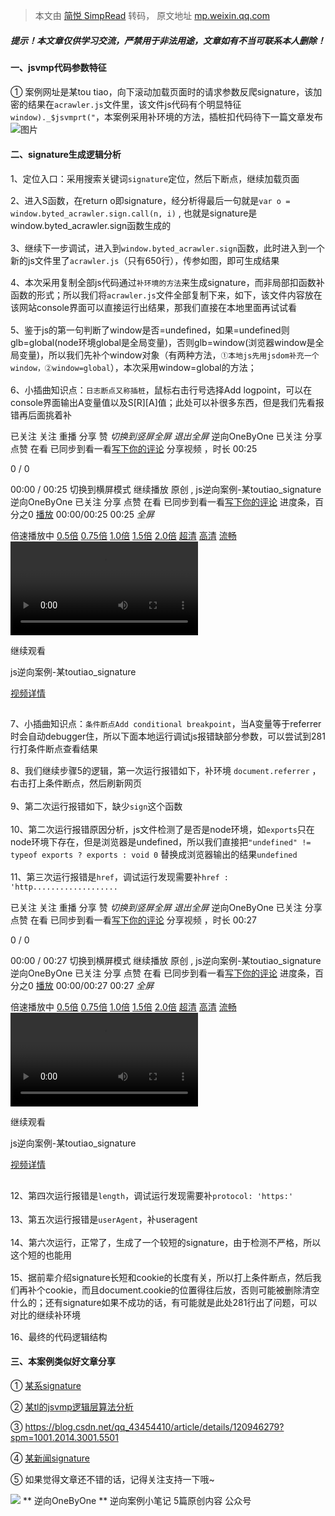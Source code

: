 > 本文由 [简悦 SimpRead](http://ksria.com/simpread/) 转码， 原文地址 [mp.weixin.qq.com](https://mp.weixin.qq.com/s/uJrWHTGW1GhHEEqW_xUMgg)

##### 提示！本文章仅供学习交流，严禁用于非法用途，文章如有不当可联系本人删除！

#### 一、jsvmp代码参数特征

① 案例网址是某tou tiao，向下滚动加载页面时的请求参数反爬signature，该加密的结果在`acrawler.js`文件里，该文件js代码有个明显特征`window)._$jsvmprt("`，本案例采用补环境的方法，插桩扣代码待下一篇文章发布  
![图片](https://mmbiz.qpic.cn/mmbiz_png/ZPnQAHJ6rpib9Sm6ZpfGJOFra8iayD8akqNBfLn9nRryrz1uxo1T3ZBtKxkKU57FTWRtW3Mt8AQLzJRSs08uic2NQ/640?wx_fmt=png&tp=webp&wxfrom=5&wx_lazy=1&wx_co=1)  
![图片](data:image/gif;base64,iVBORw0KGgoAAAANSUhEUgAAAAEAAAABCAYAAAAfFcSJAAAADUlEQVQImWNgYGBgAAAABQABh6FO1AAAAABJRU5ErkJggg==)

#### 二、signature生成逻辑分析

1、定位入口：采用搜索关键词`signature`定位，然后下断点，继续加载页面  
![图片](data:image/gif;base64,iVBORw0KGgoAAAANSUhEUgAAAAEAAAABCAYAAAAfFcSJAAAADUlEQVQImWNgYGBgAAAABQABh6FO1AAAAABJRU5ErkJggg==)

2、进入S函数，在return o即signature，经分析得最后一句就是`var o = window.byted_acrawler.sign.call(n, i)` , 也就是signature是window.byted_acrawler.sign函数生成的  
![图片](data:image/gif;base64,iVBORw0KGgoAAAANSUhEUgAAAAEAAAABCAYAAAAfFcSJAAAADUlEQVQImWNgYGBgAAAABQABh6FO1AAAAABJRU5ErkJggg==)  
![图片](data:image/gif;base64,iVBORw0KGgoAAAANSUhEUgAAAAEAAAABCAYAAAAfFcSJAAAADUlEQVQImWNgYGBgAAAABQABh6FO1AAAAABJRU5ErkJggg==)

3、继续下一步调试，进入到`window.byted_acrawler.sign`函数，此时进入到一个新的js文件里了`acrawler.js`（只有650行），传参如图，即可生成结果  
![图片](data:image/gif;base64,iVBORw0KGgoAAAANSUhEUgAAAAEAAAABCAYAAAAfFcSJAAAADUlEQVQImWNgYGBgAAAABQABh6FO1AAAAABJRU5ErkJggg==)

4、本次采用复制全部js代码通过`补环境的方法`来生成signature，而非局部扣函数补函数的形式；所以我们将`acrawler.js`文件全部复制下来，如下，该文件内容放在该网站console界面可以直接运行出结果，那我们直接在本地里面再试试看  
![图片](data:image/gif;base64,iVBORw0KGgoAAAANSUhEUgAAAAEAAAABCAYAAAAfFcSJAAAADUlEQVQImWNgYGBgAAAABQABh6FO1AAAAABJRU5ErkJggg==)  
![图片](data:image/gif;base64,iVBORw0KGgoAAAANSUhEUgAAAAEAAAABCAYAAAAfFcSJAAAADUlEQVQImWNgYGBgAAAABQABh6FO1AAAAABJRU5ErkJggg==)

5、鉴于js的第一句判断了window是否=undefined，如果=undefined则glb=global(node环境global是全局变量)，否则glb=window(浏览器window是全局变量)，所以我们先补个window对象（有两种方法，`①本地js先用jsdom补充一个window，②window=global`），本次采用window=global的方法；  
![图片](data:image/gif;base64,iVBORw0KGgoAAAANSUhEUgAAAAEAAAABCAYAAAAfFcSJAAAADUlEQVQImWNgYGBgAAAABQABh6FO1AAAAABJRU5ErkJggg==)  
![图片](data:image/gif;base64,iVBORw0KGgoAAAANSUhEUgAAAAEAAAABCAYAAAAfFcSJAAAADUlEQVQImWNgYGBgAAAABQABh6FO1AAAAABJRU5ErkJggg==)

6、小插曲知识点：`日志断点又称插桩`，鼠标右击行号选择Add logpoint，可以在console界面输出A变量值以及S[R][A]值；此处可以补很多东西，但是我们先看报错再后面挑着补

 已关注  关注  重播  分享   赞    _切换到竖屏全屏_ _退出全屏_ 逆向OneByOne 已关注 分享 点赞 在看 已同步到看一看[写下你的评论](javascript:;) [](javascript:;) 分享视频  ，时长 00:25

0 / 0

00:00 / 00:25 切换到横屏模式 继续播放 原创 , js逆向案例-某toutiao_signature 逆向OneByOne 已关注 分享 点赞 在看 已同步到看一看[写下你的评论](javascript:;)  进度条，百分之0  [播放](javascript:;) 00:00/00:25  00:25   _全屏_

倍速播放中 [0.5倍](javascript:;) [0.75倍](javascript:;) [1.0倍](javascript:;) [1.5倍](javascript:;) [2.0倍](javascript:;) [超清](javascript:;) [高清](javascript:;) [流畅](javascript:;) <video src="http://mpvideo.qpic.cn/0bc3oeadiaaalmacydistfrfa4odgryqanaa.f10002.mp4?dis_k=282f89c3dcb0f0a5a6fc4639552da8c9&dis_t=1645511669&vid=wxv_2277687124479082497&format_id=10002&support_redirect=0&mmversion=false" control></video>

继续观看

js逆向案例-某toutiao_signature

[视频详情](javascript:;)

![图片](data:image/gif;base64,iVBORw0KGgoAAAANSUhEUgAAAAEAAAABCAYAAAAfFcSJAAAADUlEQVQImWNgYGBgAAAABQABh6FO1AAAAABJRU5ErkJggg==)  

7、小插曲知识点：`条件断点Add conditional breakpoint`，当A变量等于referrer时会自动debugger住，所以下面本地运行调试js报错缺部分参数，可以尝试到281行打条件断点查看结果  
![图片](data:image/gif;base64,iVBORw0KGgoAAAANSUhEUgAAAAEAAAABCAYAAAAfFcSJAAAADUlEQVQImWNgYGBgAAAABQABh6FO1AAAAABJRU5ErkJggg==)

8、我们继续步骤5的逻辑，第一次运行报错如下，补环境 `document.referrer` ，右击打上条件断点，然后刷新网页  
![图片](data:image/gif;base64,iVBORw0KGgoAAAANSUhEUgAAAAEAAAABCAYAAAAfFcSJAAAADUlEQVQImWNgYGBgAAAABQABh6FO1AAAAABJRU5ErkJggg==)  
![图片](data:image/gif;base64,iVBORw0KGgoAAAANSUhEUgAAAAEAAAABCAYAAAAfFcSJAAAADUlEQVQImWNgYGBgAAAABQABh6FO1AAAAABJRU5ErkJggg==)  
![图片](data:image/gif;base64,iVBORw0KGgoAAAANSUhEUgAAAAEAAAABCAYAAAAfFcSJAAAADUlEQVQImWNgYGBgAAAABQABh6FO1AAAAABJRU5ErkJggg==)

9、第二次运行报错如下，缺少`sign`这个函数  
![图片](data:image/gif;base64,iVBORw0KGgoAAAANSUhEUgAAAAEAAAABCAYAAAAfFcSJAAAADUlEQVQImWNgYGBgAAAABQABh6FO1AAAAABJRU5ErkJggg==)  
![图片](data:image/gif;base64,iVBORw0KGgoAAAANSUhEUgAAAAEAAAABCAYAAAAfFcSJAAAADUlEQVQImWNgYGBgAAAABQABh6FO1AAAAABJRU5ErkJggg==)  
![图片](data:image/gif;base64,iVBORw0KGgoAAAANSUhEUgAAAAEAAAABCAYAAAAfFcSJAAAADUlEQVQImWNgYGBgAAAABQABh6FO1AAAAABJRU5ErkJggg==)

10、第二次运行报错原因分析，js文件检测了是否是node环境，如`exports`只在node环境下存在，但是浏览器是undefined，所以我们直接把`"undefined" != typeof exports ? exports : void 0` 替换成浏览器输出的结果`undefined`  
![图片](data:image/gif;base64,iVBORw0KGgoAAAANSUhEUgAAAAEAAAABCAYAAAAfFcSJAAAADUlEQVQImWNgYGBgAAAABQABh6FO1AAAAABJRU5ErkJggg==)  
![图片](data:image/gif;base64,iVBORw0KGgoAAAANSUhEUgAAAAEAAAABCAYAAAAfFcSJAAAADUlEQVQImWNgYGBgAAAABQABh6FO1AAAAABJRU5ErkJggg==)

11、第三次运行报错是`href`，调试运行发现需要补`href : 'http...................`  
![图片](data:image/gif;base64,iVBORw0KGgoAAAANSUhEUgAAAAEAAAABCAYAAAAfFcSJAAAADUlEQVQImWNgYGBgAAAABQABh6FO1AAAAABJRU5ErkJggg==)

 已关注  关注  重播  分享   赞    _切换到竖屏全屏_ _退出全屏_ 逆向OneByOne 已关注 分享 点赞 在看 已同步到看一看[写下你的评论](javascript:;) [](javascript:;) 分享视频  ，时长 00:27

0 / 0

00:00 / 00:27 切换到横屏模式 继续播放 原创 , js逆向案例-某toutiao_signature 逆向OneByOne 已关注 分享 点赞 在看 已同步到看一看[写下你的评论](javascript:;)  进度条，百分之0  [播放](javascript:;) 00:00/00:27  00:27   _全屏_

倍速播放中 [0.5倍](javascript:;) [0.75倍](javascript:;) [1.0倍](javascript:;) [1.5倍](javascript:;) [2.0倍](javascript:;) [超清](javascript:;) [高清](javascript:;) [流畅](javascript:;) <video src="http://mpvideo.qpic.cn/0bc3siaakaaa24abagishrrfbewdawjaabia.f10002.mp4?dis_k=008db74eef52e6975fbb07b512a5ec80&dis_t=1645511669&vid=wxv_2277674688803930114&format_id=10002&support_redirect=0&mmversion=false" control></video>

继续观看

js逆向案例-某toutiao_signature

[视频详情](javascript:;)

![图片](data:image/gif;base64,iVBORw0KGgoAAAANSUhEUgAAAAEAAAABCAYAAAAfFcSJAAAADUlEQVQImWNgYGBgAAAABQABh6FO1AAAAABJRU5ErkJggg==)  
![图片](data:image/gif;base64,iVBORw0KGgoAAAANSUhEUgAAAAEAAAABCAYAAAAfFcSJAAAADUlEQVQImWNgYGBgAAAABQABh6FO1AAAAABJRU5ErkJggg==)  

12、第四次运行报错是`length`，调试运行发现需要补`protocol: 'https:'`  
![图片](data:image/gif;base64,iVBORw0KGgoAAAANSUhEUgAAAAEAAAABCAYAAAAfFcSJAAAADUlEQVQImWNgYGBgAAAABQABh6FO1AAAAABJRU5ErkJggg==)  
![图片](data:image/gif;base64,iVBORw0KGgoAAAANSUhEUgAAAAEAAAABCAYAAAAfFcSJAAAADUlEQVQImWNgYGBgAAAABQABh6FO1AAAAABJRU5ErkJggg==)  
![图片](data:image/gif;base64,iVBORw0KGgoAAAANSUhEUgAAAAEAAAABCAYAAAAfFcSJAAAADUlEQVQImWNgYGBgAAAABQABh6FO1AAAAABJRU5ErkJggg==)  
![图片](data:image/gif;base64,iVBORw0KGgoAAAANSUhEUgAAAAEAAAABCAYAAAAfFcSJAAAADUlEQVQImWNgYGBgAAAABQABh6FO1AAAAABJRU5ErkJggg==)

13、第五次运行报错是`userAgent`，补useragent  
![图片](data:image/gif;base64,iVBORw0KGgoAAAANSUhEUgAAAAEAAAABCAYAAAAfFcSJAAAADUlEQVQImWNgYGBgAAAABQABh6FO1AAAAABJRU5ErkJggg==)  
![图片](data:image/gif;base64,iVBORw0KGgoAAAANSUhEUgAAAAEAAAABCAYAAAAfFcSJAAAADUlEQVQImWNgYGBgAAAABQABh6FO1AAAAABJRU5ErkJggg==)  
![图片](data:image/gif;base64,iVBORw0KGgoAAAANSUhEUgAAAAEAAAABCAYAAAAfFcSJAAAADUlEQVQImWNgYGBgAAAABQABh6FO1AAAAABJRU5ErkJggg==)

14、第六次运行，正常了，生成了一个较短的signature，由于检测不严格，所以这个短的也能用  
![图片](data:image/gif;base64,iVBORw0KGgoAAAANSUhEUgAAAAEAAAABCAYAAAAfFcSJAAAADUlEQVQImWNgYGBgAAAABQABh6FO1AAAAABJRU5ErkJggg==)  
![图片](data:image/gif;base64,iVBORw0KGgoAAAANSUhEUgAAAAEAAAABCAYAAAAfFcSJAAAADUlEQVQImWNgYGBgAAAABQABh6FO1AAAAABJRU5ErkJggg==)

15、据前辈介绍signature长短和cookie的长度有关，所以打上条件断点，然后我们再补个cookie，而且document.cookie的位置得往后放，否则可能被删除清空什么的；还有signature如果不成功的话，有可能就是此处281行出了问题，可以对比的继续补环境  
![图片](data:image/gif;base64,iVBORw0KGgoAAAANSUhEUgAAAAEAAAABCAYAAAAfFcSJAAAADUlEQVQImWNgYGBgAAAABQABh6FO1AAAAABJRU5ErkJggg==)

16、最终的代码逻辑结构![图片](data:image/gif;base64,iVBORw0KGgoAAAANSUhEUgAAAAEAAAABCAYAAAAfFcSJAAAADUlEQVQImWNgYGBgAAAABQABh6FO1AAAAABJRU5ErkJggg==)

#### 三、本案例类似好文章分享

① [某系signature](https://mp.weixin.qq.com/s?__biz=MzUxMjU3ODc1MA==&mid=2247484172&idx=1&sn=bbc018d2fefe9be2e988534aa8f7e166&scene=21#wechat_redirect)

② [某tl的jsvmp逻辑层算法分析‍](https://mp.weixin.qq.com/s?__biz=Mzg2NDY4Njc4MQ==&mid=2247483732&idx=1&sn=fc6c9d4729e49a23aa11ff130f7d84b9&scene=21#wechat_redirect)  

③ https://blog.csdn.net/qq_43454410/article/details/120946279?spm=1001.2014.3001.5501

④ [某新闻signature](https://mp.weixin.qq.com/s?__biz=MzIwNDI1NjUxMg==&mid=2651266972&idx=1&sn=52703f1c62c133a23d546a6d5755a545&scene=21#wechat_redirect)

⑤ 如果觉得文章还不错的话，记得关注支持一下哦~

 ![](http://mmbiz.qpic.cn/mmbiz_png/ZPnQAHJ6rp9wugYc9YTEUVxnWCQc4iaWCDYPprhWtJvTvG0nUJbsl8XVWSMLW0DC1XY6up4AyHnEZK0MJ9ubZPQ/0?wx_fmt=png) ** 逆向OneByOne ** 逆向案例小笔记 5篇原创内容   公众号